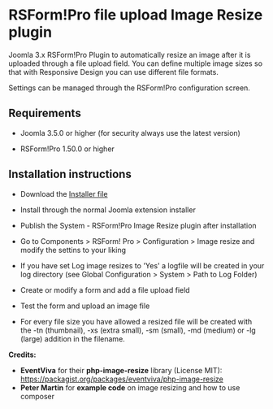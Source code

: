 # RSForm!Pro file upload Image Resize plugin
Joomla 3.x RSForm!Pro Plugin to automatically resize an image after it is uploaded through a file upload field.
You can define multiple image sizes so that with Responsive Design you can use different file formats.

Settings can be managed through the RSForm!Pro configuration screen.

## Requirements

- Joomla 3.5.0 or higher (for security always use the latest version)

- RSForm!Pro 1.50.0 or higher

## Installation instructions

* Download the [Installer file](https://github.com/renekreijveld/RSFormProImageResizePlugin/releases/download/1.1/plg_rsfp_imageresize_1.1.zip)

* Install through the normal Joomla extension installer

* Publish the System - RSForm!Pro Image Resize plugin after installation

* Go to Components > RSForm! Pro > Configuration > Image resize and modify the settins to your liking

* If you have set Log image resizes to 'Yes' a logfile will be created in your log directory (see Global Configuration > System > Path to Log Folder)

* Create or modify a form and add a file upload field

* Test the form and upload an image file

* For every file size you have allowed a resized file will be created with the -tn (thumbnail), -xs (extra small), -sm (small), -md (medium) or -lg (large) addition in the filename.

**Credits:**
* **EventViva** for their **php-image-resize** library (License MIT): https://packagist.org/packages/eventviva/php-image-resize
* **Peter Martin** for **example code** on image resizing and how to use composer
